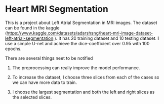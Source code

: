 # Heart MRI Segmentation

This is a project about Left Atrial Segmentation in MRI images. The dataset can be found in the kaggle (https://www.kaggle.com/datasets/adarshsng/heart-mri-image-dataset-left-atrial-segmentation
). It has 20 training dataset and 10 testing dataset. I use a simple U-net and achieve the dice-coefficient over 0.95 with 100 epochs.

There are several things neet to be notified

1. The preprocessing can really improve the model performance.

2. To increase the dataset, I choose three slices from each of the cases so we can have more data to train.

3. I choose the largest segmentation and both the left and right slices as the selected slices.
